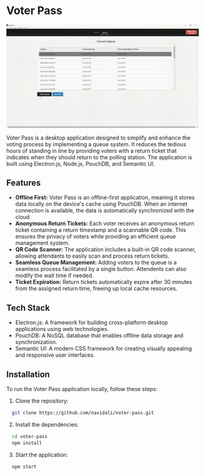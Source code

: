 
# Voter Pass
![Sample Queue Picture](sample.png)

Voter Pass is a desktop application designed to simplify and enhance the voting process by implementing a queue system. It reduces the tedious hours of standing in line by providing voters with a return ticket that indicates when they should return to the polling station. The application is built using Electron.js, Node.js, PouchDB, and Semantic UI.

## Features

- **Offline First:** Voter Pass is an offline-first application, meaning it stores data locally on the device's cache using PouchDB. When an internet connection is available, the data is automatically synchronized with the cloud.
- **Anonymous Return Tickets:** Each voter receives an anonymous return ticket containing a return timestamp and a scannable QR code. This ensures the privacy of voters while providing an efficient queue management system.
- **QR Code Scanner:** The application includes a built-in QR code scanner, allowing attendants to easily scan and process return tickets.
- **Seamless Queue Management:** Adding voters to the queue is a seamless process facilitated by a single button. Attendents can also modify the wait time if needed.
- **Ticket Expiration:** Return tickets automatically expire after 30 minutes from the assigned return time, freeing up local cache resources.

## Tech Stack
- Electron.js: A framework for building cross-platform desktop applications using web technologies.
- PouchDB: A NoSQL database that enables offline data storage and synchronization.
- Semantic UI: A modern CSS framework for creating visually appealing and responsive user interfaces.

## Installation
To run the Voter Pass application locally, follow these steps:

1. Clone the repository:

```bash
  git clone https://github.com/navidali/voter-pass.git
```

2. Install the dependencies:

```bash
  cd voter-pass
  npm install
```

3. Start the application:

```bash
  npm start
```
